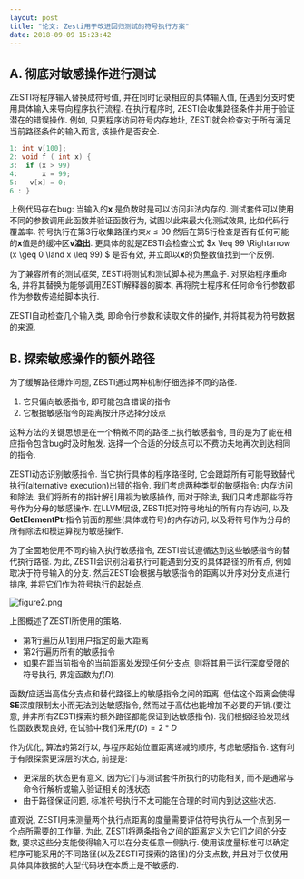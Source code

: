 ```yaml
---
layout: post
title: "论文: Zesti用于改进回归测试的符号执行方案"
date: 2018-09-09 15:23:42
---
```


## A. 彻底对敏感操作进行测试

ZESTI将程序输入替换成符号值, 并在同时记录相应的具体输入值, 在遇到分支时使用具体输入来导向程序执行流程. 在执行程序时, ZESTI会收集路径条件并用于验证潜在的错误操作. 例如, 只要程序访问符号内存地址, ZESTI就会检查对于所有满足当前路径条件的输入而言, 该操作是否安全. 

```c
1: int v[100];
2: void f ( int x) {
3: 	if (x > 99)
4: 		x = 99;
5:	 v[x] = 0;
6 : }
```

上例代码存在bug: 当输入的**x** 是负数时是可以访问非法内存的. 测试套件可以使用不同的参数调用此函数并验证函数行为, 试图以此来最大化测试效果, 比如代码行覆盖率. 符号执行在第3行收集路径约束$x \leq 99$ 然后在第5行检查是否有任何可能的**x**值是的缓冲区**v溢出**. 更具体的就是ZESTI会检查公式   $x \leq 99 \Rightarrow (x \geq 0  \land x \leq 99)  $ 是否有效, 并立即以**x**的负整数值找到一个反例. 

为了兼容所有的测试框架, ZESTI将测试和测试脚本视为黑盒子. 对原始程序重命名, 并将其替换为能够调用ZESTI解释器的脚本, 再将院士程序和任何命令行参数都作为参数传递给脚本执行. 

ZESTI自动检查几个输入类, 即命令行参数和读取文件的操作, 并将其视为符号数据的来源. 

## B. 探索敏感操作的额外路径

为了缓解路径爆炸问题, ZESTI通过两种机制仔细选择不同的路径. 

1. 它只偏向敏感指令, 即可能包含错误的指令
2. 它根据敏感指令的距离按升序选择分歧点

这种方法的关键思想是在一个稍微不同的路径上执行敏感指令, 目的是为了能在相应指令包含bug时及时触发. 选择一个合适的分歧点可以不费功夫地再次到达相同的指令. 

ZESTI动态识别敏感指令. 当它执行具体的程序路径时, 它会跟踪所有可能导致替代执行(alternative execution)出错的指令. 我们考虑两种类型的敏感指令: 内存访问和除法. 我们将所有的指针解引用视为敏感操作, 而对于除法, 我们只考虑那些将符号作为分母的敏感操作. 在LLVM层级, ZESTI把对符号地址的所有内存访问, 以及**GetElementPtr**指令前面的那些(具体或符号)的内存访问, 以及将符号作为分母的所有除法和模运算视为敏感操作. 

为了全面地使用不同的输入执行敏感指令, ZESTI尝试遵循达到这些敏感指令的替代执行路径. 为此, ZESTI会识别沿着执行可能遇到分支的具体路径的所有点, 例如取决于符号输入的分支. 然后ZESTI会根据与敏感指令的距离以升序对分支点进行排序, 并将它们作为符号执行的起始点. 

![figure2.png](https://i.loli.net/2018/09/09/5b94fc0bb0c49.png)

上图概述了ZESTI所使用的策略. 

- 第1行遍历从1到用户指定的最大距离
- 第2行遍历所有的敏感指令
- 如果在距当前指令的当前距离处发现任何分支点, 则将其用于运行深度受限的符号执行, 界定函数为$f(D)$. 

函数$f$应适当高估分支点和替代路径上的敏感指令之间的距离. 低估这个距离会使得**SE**深度限制太小而无法到达敏感指令, 然而过于高估也能增加不必要的开销.(要注意, 并非所有ZESTI探索的额外路径都能保证到达敏感指令). 我们根据经验发现线性函数表现良好, 在试验中我们采用$f(D) = 2 *D$

作为优化, 算法的第2行以, 与程序起始位置距离递减的顺序, 考虑敏感指令. 这有利于有限探索更深层的状态, 前提是:

- 更深层的状态更有意义, 因为它们与测试套件所执行的功能相关, 而不是通常与命令行解析或输入验证相关的浅状态
- 由于路径保证问题, 标准符号执行不太可能在合理的时间内到达这些状态. 

直观说, ZESTI用来测量两个执行点距离的度量需要评估符号执行从一个点到另一个点所需要的工作量. 为此, ZESTI将两条指令之间的距离定义为它们之间的分支数, 要求这些分支能使得输入可以在分支任意一侧执行. 使用该度量标准可以确定程序可能采用的不同路径(以及ZESTI可探索的路径)的分支点数, 并且对于仅使用具体具体数据的大型代码块在本质上是不敏感的. 
